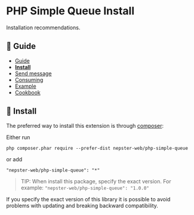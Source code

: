 PHP Simple Queue Install
========================

Installation recommendations.


## :book: Guide

* [Guide](./README.md)
* **[Install](./install.md)**
* [Send message](./send_message.md)
* [Consuming](./consuming.md)
* [Example](./example.md)
* [Cookbook](./cookbook.md)


## :page_facing_up: Install

The preferred way to install this extension is through [composer](http://getcomposer.org/download/):

Either run

```
php composer.phar require --prefer-dist nepster-web/php-simple-queue
```

or add

```
"nepster-web/php-simple-queue": "*"
```



> TIP:  When install this package, specify the exact version. For example: `"nepster-web/php-simple-queue": "1.0.0"`

If you specify the exact version of this library it is possible to avoid problems with updating and breaking backward compatibility.
